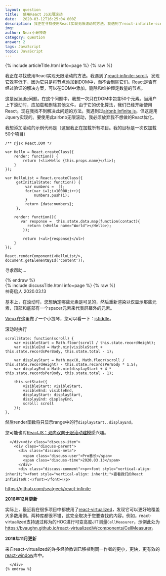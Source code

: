 ```yaml
---
layout: question
title:  使用React JS无限滚动
date:   2020-03-12T16:25:04.000Z
description: 我正在寻找使用React实现无限滚动的方法。我遇到了react-infinite-scroll，发现它效率低下，因为它只是将节点添加到DOM中，而不会删除...
img: 
author: Near小哥神奇
category: question
answer: 2
tags: JavaScript
topic: JavaScript
---
```

<div class="article-root">
  <div class="article">
    {% include articleTitle.html info=page %}
    {% raw %}
    <div class="article-content"><p><font style="vertical-align: inherit;"><font style="vertical-align: inherit;">我正在寻找使用React实现无限滚动的方法。</font><font style="vertical-align: inherit;">我遇到了</font></font><a href="https://github.com/guillaumervls/react-infinite-scroll"><font style="vertical-align: inherit;"><font style="vertical-align: inherit;">react-infinite-scroll</font></font></a><font style="vertical-align: inherit;"><font style="vertical-align: inherit;">，发现它效率低下，因为它只是将节点添加到DOM中，而不会删除它们。</font><font style="vertical-align: inherit;">React是否有经过验证的解决方案，可以在DOM中添加，删除和维护恒定数量的节点。</font></font></p>

<p><font style="vertical-align: inherit;"><font style="vertical-align: inherit;">这是</font></font><a href="http://jsfiddle.net/rajeevprasanna/d24HR/41/"><font style="vertical-align: inherit;"><font style="vertical-align: inherit;">jsfiddle</font></font></a><font style="vertical-align: inherit;"><font style="vertical-align: inherit;">问题。</font><font style="vertical-align: inherit;">在这个问题中，我想一次只在DOM中包含50个元素。</font><font style="vertical-align: inherit;">当用户上下滚动时，应加载和删除其他文件。</font><font style="vertical-align: inherit;">由于它的优化算法，我们已经开始使用React。</font><font style="vertical-align: inherit;">现在我找不到解决此问题的方法。</font><font style="vertical-align: inherit;">我遇到过</font></font><a href="http://airbnb.github.io/infinity/"><font style="vertical-align: inherit;"><font style="vertical-align: inherit;">airbnb Infinite js</font></font></a><font style="vertical-align: inherit;"><font style="vertical-align: inherit;">。</font><font style="vertical-align: inherit;">但这是用Jquery实现的。</font><font style="vertical-align: inherit;">要使用此airbnb无限滚动，我必须放弃我不想做的React优化。</font></font></p>

<p><font style="vertical-align: inherit;"><font style="vertical-align: inherit;">我想添加滚动的示例代码是（这里我正在加载所有项目。我的目标是一次仅加载50个项目）</font></font></p>

<pre><code>/** @jsx React.DOM */<font></font>
<font></font>
var Hello = React.createClass({<font></font>
    render: function() {<font></font>
        return (&lt;li&gt;Hello {this.props.name}&lt;/li&gt;);<font></font>
    }<font></font>
});<font></font>
<font></font>
var HelloList = React.createClass({ <font></font>
     getInitialState: function() {                            <font></font>
         var numbers =  [];<font></font>
         for(var i=1;i&lt;10000;i++){<font></font>
             numbers.push(i);<font></font>
         }<font></font>
         return {data:numbers};<font></font>
     },<font></font>
<font></font>
    render: function(){<font></font>
       var response =  this.state.data.map(function(contact){          <font></font>
          return (&lt;Hello name="World"&gt;&lt;/Hello&gt;);<font></font>
        });<font></font>
<font></font>
        return (&lt;ul&gt;{response}&lt;/ul&gt;)<font></font>
    }<font></font>
});<font></font>
<font></font>
React.renderComponent(&lt;HelloList/&gt;, document.getElementById('content'));<font></font>
</code></pre>

<p><font style="vertical-align: inherit;"><font style="vertical-align: inherit;">寻求帮助...</font></font></p></div>
    {% endraw %}
  </div>

  <div class="discuss-wrapper">
    {% include discussTitle.html info=page %}
    {% raw %}
    <div class="discuss-item">
        <div class="discuss-parent">
          <div class="discuss-meta">
            <span class="discuss-user">神奇启人</span>
            <span class="discuss-time">2020.03.13</span>
          </div>
          <div class="discuss-comment"><p><font style="vertical-align: inherit;"><font style="vertical-align: inherit;">基本上，在滚动时，您想确定哪些元素是可见的，然后重新渲染以仅显示那些元素，顶部和底部有一个spacer元素来代表屏幕外的元素。</font></font></p>

<p><a href="https://github.com/vjeux" rel="nofollow noreferrer"><font style="vertical-align: inherit;"><font style="vertical-align: inherit;">Vjeux</font></font></a><font style="vertical-align: inherit;"><font style="vertical-align: inherit;">在这里做了一个小提琴，您可以看一下：</font></font><a href="http://jsfiddle.net/vjeux/KbWJ2/9/" rel="nofollow noreferrer"><font style="vertical-align: inherit;"><font style="vertical-align: inherit;">jsfiddle</font></font></a><font style="vertical-align: inherit;"><font style="vertical-align: inherit;">。</font></font></p>

<p><font style="vertical-align: inherit;"><font style="vertical-align: inherit;">滚动时执行</font></font></p>

<pre><code>scrollState: function(scroll) {<font></font>
    var visibleStart = Math.floor(scroll / this.state.recordHeight);<font></font>
    var visibleEnd = Math.min(visibleStart + this.state.recordsPerBody, this.state.total - 1);<font></font>
<font></font>
    var displayStart = Math.max(0, Math.floor(scroll / this.state.recordHeight) - this.state.recordsPerBody * 1.5);<font></font>
    var displayEnd = Math.min(displayStart + 4 * this.state.recordsPerBody, this.state.total - 1);<font></font>
<font></font>
    this.setState({<font></font>
        visibleStart: visibleStart,<font></font>
        visibleEnd: visibleEnd,<font></font>
        displayStart: displayStart,<font></font>
        displayEnd: displayEnd,<font></font>
        scroll: scroll<font></font>
    });<font></font>
},<font></font>
</code></pre>

<p><font style="vertical-align: inherit;"><font style="vertical-align: inherit;">然后render函数将只显示range中的行</font></font><code>displayStart..displayEnd</code><font style="vertical-align: inherit;"><font style="vertical-align: inherit;">。</font></font></p>

<p><font style="vertical-align: inherit;"><font style="vertical-align: inherit;">您可能也对</font></font><a href="https://stackoverflow.com/questions/20870448/reactjs-modeling-bi-directional-infinite-scrolling"><font style="vertical-align: inherit;"><font style="vertical-align: inherit;">ReactJS：双向双向无限滚动建模</font></font></a><font style="vertical-align: inherit;"><font style="vertical-align: inherit;">感兴趣</font><font style="vertical-align: inherit;">。</font></font></p></div>
        </div>
        
      </div><div class="discuss-item">
        <div class="discuss-parent">
          <div class="discuss-meta">
            <span class="discuss-user">Pro番长</span>
            <span class="discuss-time">2020.03.13</span>
          </div>
          <div class="discuss-comment"><p><font style="vertical-align: inherit;"><font style="vertical-align: inherit;">查看我们的React Infinite库：</font></font></p>

<p><a href="https://github.com/seatgeek/react-infinite" rel="noreferrer"><font style="vertical-align: inherit;"><font style="vertical-align: inherit;">https://github.com/seatgeek/react-infinite</font></font></a></p>

<p><strong><font style="vertical-align: inherit;"><font style="vertical-align: inherit;">2016年12月更新</font></font></strong></p>

<p><font style="vertical-align: inherit;"><font style="vertical-align: inherit;">实际上</font><font style="vertical-align: inherit;">，最近我在很多项目中</font><font style="vertical-align: inherit;">都使用了</font></font><a href="https://github.com/bvaughn/react-virtualized" rel="noreferrer"><font style="vertical-align: inherit;"><font style="vertical-align: inherit;">react-virtualized</font></font></a><font style="vertical-align: inherit;"><font style="vertical-align: inherit;">，发现它可以更好地覆盖大多数用例。</font><font style="vertical-align: inherit;">两种库都很不错，这完全取决于您要查找的内容。</font><font style="vertical-align: inherit;">例如，react-virtualized支持通过称为的HOC进行可变高度JIT测量</font></font><code>CellMeasurer</code><font style="vertical-align: inherit;"><font style="vertical-align: inherit;">，示例此处为</font></font><a href="https://bvaughn.github.io/react-virtualized/#/components/CellMeasurer" rel="noreferrer"><font style="vertical-align: inherit;"><font style="vertical-align: inherit;">https://bvaughn.github.io/react-virtualized/#/components/CellMeasurer</font></font></a><font style="vertical-align: inherit;"><font style="vertical-align: inherit;">。</font></font></p>

<p><strong><font style="vertical-align: inherit;"><font style="vertical-align: inherit;">2018年11月更新</font></font></strong></p>

<p><font style="vertical-align: inherit;"><font style="vertical-align: inherit;">来自react-virtualized的许多经验教训已移植到</font><font style="vertical-align: inherit;">同一作者</font><font style="vertical-align: inherit;">的更小，更快，更有效的</font></font><a href="https://github.com/bvaughn/react-window" rel="noreferrer"><font style="vertical-align: inherit;"><font style="vertical-align: inherit;">react-window</font></font></a><font style="vertical-align: inherit;"><font style="vertical-align: inherit;">库中。</font></font></p></div>
        </div>
        
      </div>
    {% endraw %}
  </div>
<div>
